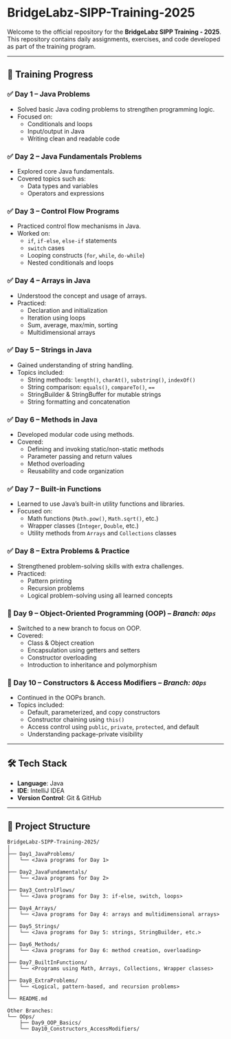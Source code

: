 # BridgeLabz-SIPP-Training-2025

Welcome to the official repository for the **BridgeLabz SIPP Training - 2025**.  
This repository contains daily assignments, exercises, and code developed as part of the training program.

---

## 📅 Training Progress

### ✅ Day 1 – Java Problems
- Solved basic Java coding problems to strengthen programming logic.
- Focused on:
  - Conditionals and loops  
  - Input/output in Java  
  - Writing clean and readable code  

### ✅ Day 2 – Java Fundamentals Problems
- Explored core Java fundamentals.
- Covered topics such as:
  - Data types and variables  
  - Operators and expressions  

### ✅ Day 3 – Control Flow Programs
- Practiced control flow mechanisms in Java.
- Worked on:
  - `if`, `if-else`, `else-if` statements  
  - `switch` cases  
  - Looping constructs (`for`, `while`, `do-while`)  
  - Nested conditionals and loops  

### ✅ Day 4 – Arrays in Java
- Understood the concept and usage of arrays.
- Practiced:
  - Declaration and initialization  
  - Iteration using loops  
  - Sum, average, max/min, sorting  
  - Multidimensional arrays  

### ✅ Day 5 – Strings in Java
- Gained understanding of string handling.
- Topics included:
  - String methods: `length()`, `charAt()`, `substring()`, `indexOf()`  
  - String comparison: `equals()`, `compareTo()`, `==`  
  - StringBuilder & StringBuffer for mutable strings  
  - String formatting and concatenation  

### ✅ Day 6 – Methods in Java
- Developed modular code using methods.
- Covered:
  - Defining and invoking static/non-static methods  
  - Parameter passing and return values  
  - Method overloading  
  - Reusability and code organization  

### ✅ Day 7 – Built-in Functions
- Learned to use Java’s built-in utility functions and libraries.
- Focused on:
  - Math functions (`Math.pow()`, `Math.sqrt()`, etc.)  
  - Wrapper classes (`Integer`, `Double`, etc.)  
  - Utility methods from `Arrays` and `Collections` classes  

### ✅ Day 8 – Extra Problems & Practice
- Strengthened problem-solving skills with extra challenges.
- Practiced:
  - Pattern printing  
  - Recursion problems  
  - Logical problem-solving using all learned concepts  

### 🔄 Day 9 – Object-Oriented Programming (OOP) – *Branch: `OOps`*
- Switched to a new branch to focus on OOP.
- Covered:
  - Class & Object creation  
  - Encapsulation using getters and setters  
  - Constructor overloading  
  - Introduction to inheritance and polymorphism  

### 🔄 Day 10 – Constructors & Access Modifiers – *Branch: `OOps`*
- Continued in the OOPs branch.
- Topics included:
  - Default, parameterized, and copy constructors  
  - Constructor chaining using `this()`  
  - Access control using `public`, `private`, `protected`, and default  
  - Understanding package-private visibility  

---

## 🛠 Tech Stack

- **Language**: Java  
- **IDE**: IntelliJ IDEA  
- **Version Control**: Git & GitHub  

---

## 📁 Project Structure

```plaintext
BridgeLabz-SIPP-Training-2025/
│
├── Day1_JavaProblems/
│   └── <Java programs for Day 1>
│
├── Day2_JavaFundamentals/
│   └── <Java programs for Day 2>
│
├── Day3_ControlFlows/
│   └── <Java programs for Day 3: if-else, switch, loops>
│
├── Day4_Arrays/
│   └── <Java programs for Day 4: arrays and multidimensional arrays>
│
├── Day5_Strings/
│   └── <Java programs for Day 5: strings, StringBuilder, etc.>
│
├── Day6_Methods/
│   └── <Java programs for Day 6: method creation, overloading>
│
├── Day7_BuiltInFunctions/
│   └── <Programs using Math, Arrays, Collections, Wrapper classes>
│
├── Day8_ExtraProblems/
│   └── <Logical, pattern-based, and recursion problems>
│
└── README.md

Other Branches:
└── OOps/
    ├── Day9_OOP_Basics/
    └── Day10_Constructors_AccessModifiers/
